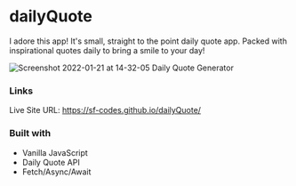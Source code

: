 # dailyQuote

I adore this app! It's small, straight to the point daily quote app. Packed with inspirational quotes daily to bring a smile to your day!

![Screenshot 2022-01-21 at 14-32-05 Daily Quote Generator](https://user-images.githubusercontent.com/82302032/150589111-200cb8df-338c-4b4e-b256-a9e2f62505e7.png)

### Links
Live Site URL: https://sf-codes.github.io/dailyQuote/

### Built with
- Vanilla JavaScript
- Daily Quote API
- Fetch/Async/Await
